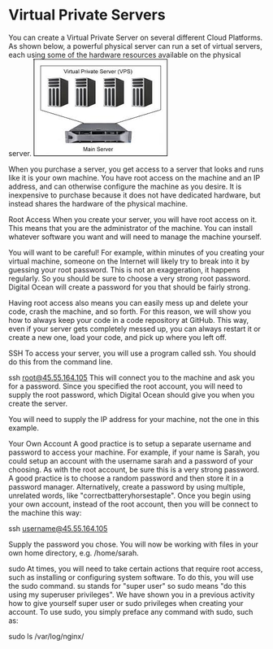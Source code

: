 # Virtual Private Servers
You can create a Virtual Private Server on several different Cloud Platforms. 
As shown below, a powerful physical server can run a set of virtual servers, 
each using some of the hardware resources available on the physical server. 
![](images/vps.jpeg)

When you purchase a server, you get access to a server that looks and runs like it is your own machine. 
You have root access on the machine and an IP address, and can otherwise configure the machine as you desire. 
It is inexpensive to purchase because it does not have dedicated hardware, but instead shares the hardware of the physical machine.



Root Access
When you create your server, you will have root access on it. This means that you are the administrator of the machine. You can install whatever software you want and will need to manage the machine yourself.

You will want to be careful! For example, within minutes of you creating your virtual machine, someone on the Internet will likely try to break into it by guessing your root password. This is not an exaggeration, it happens regularly. So you should be sure to choose a very strong root password. Digital Ocean will create a password for you that should be fairly strong.

Having root access also means you can easily mess up and delete your code, crash the machine, and so forth. For this reason, we will show you how to always keep  your code in a code repository at GitHub. This way, even if your server gets completely messed up, you can always restart it or create a new one, load your code, and pick up where you left off.

SSH
To access your server, you will use a program called ssh. You should do this from the command line.

ssh root@45.55.164.105
This will connect you to the machine and ask you for a password. Since you specified the root account, you will need to supply the root password, which Digital Ocean should give you when you create the server.

You will need to supply the IP address for your machine, not the one in this example.

 

Your Own Account
A good practice is to setup a separate username and password to access your machine. For example, if your name is Sarah, you could setup an account with the username sarah and a password of your choosing. As with the root account, be sure this is a very strong password. A good practice is to choose a random password and then store it in a password manager. Alternatively, create a password by using multiple, unrelated words, like "correctbatteryhorsestaple". Once you begin using your own account, instead of the root account, then you will be connect to the machine this way:

ssh username@45.55.164.105

Supply the password you chose. You will now be working with files in your own home directory, e.g. /home/sarah.

sudo
At times, you will need to take certain actions that require root access, such as installing or configuring system software. To do this, you will use the sudo command. su stands for "super user" so sudo means "do this using my superuser privileges". We have shown you in a previous activity how to give yourself super user or sudo privileges when creating your account. To use sudo, you simply preface any command with sudo, such as:

sudo ls /var/log/nginx/
